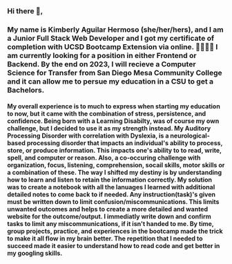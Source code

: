 ### Hi there 👋,

### My name is Kimberly Aguilar Hermoso (she/her/hers), and I am a Junior Full Stack Web Developer and I got my certificate of completion with UCSD Bootcamp Extension via online. ​👨‍💻​👩‍💻​ I am currently looking for a position in either Frontend or Backend. By the end on 2023, I will recieve a Computer Science for Transfer from San Diego Mesa Community College and it can allow me to persue my education in a CSU to get a Bachelors. 

#### My overall experience is to much to express when starting my education to now, but it came with the combination of stress, persistence, and confidence. Being born with a Learning Disabilty, was of course my own challenge, but I decided to use it as my strength instead. My Auditory Processing Disorder with correlation with Dyslexia, is a neurological-based processing disorder that impacts an individual's ability to process, store, or produce information. This impacts one's ability to to read, write, spell, and computer or reason. Also, a co-occuring challenge with organization, focus, listening, comprehension, socail skills, motor skills or a combination of these. The way I shifted my destiny is by understanding how to learn and listen to retain the information correctly. My solution was to create a notebook with all the lanuages I learned with additional detailed notes to come back to if needed. Any instruction(task)'s given must be written down to limit confusion/miscommunications. This limits unwanted outcomes and helps to create a more detailed and wanted website for the outcome/output. I immediatly write down and confirm tasks to limit any miscommunications, if it isn't handed to me. By time, group projects, practice, and experiences in the bootcamp made the trick to make it all flow in my brain better. The repetition that I needed to succeed made it easier to understand how to read code and get better in my googling skills.
